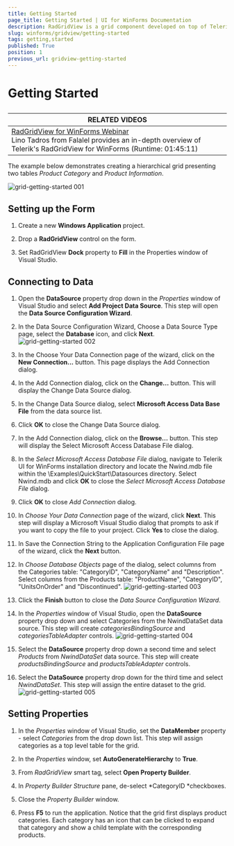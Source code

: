 ```yaml
---
title: Getting Started
page_title: Getting Started | UI for WinForms Documentation
description: RadGridView is a grid component developed on top of Telerik Presentation Framework which provides a combination of performance, extensibility, customizability, and ease of use.
slug: winforms/gridview/getting-started
tags: getting,started
published: True
position: 1
previous_url: gridview-getting-started
---
```


# Getting Started



## 



| RELATED VIDEOS |  
| ------ |
|[RadGridView for WinForms Webinar](http://tv.telerik.com/watch/winforms/webinar/radgridview-for-winforms-webinar)<br>Lino Tadros from Falalel provides an in-depth overview of Telerik's RadGridView for WinForms (Runtime: 01:45:11)|

The example below demonstrates creating a hierarchical grid presenting two tables *Product Category* and *Product Information*.

![grid-getting-started 001](images/grid-getting-started001.png)

## Setting up the Form 

1. Create a new __Windows Application__ project.
            

1. Drop a __RadGridView__ control on the form.
            

1. Set RadGridView __Dock__ property to __Fill__ in the Properties window of Visual Studio.
            

## Connecting to Data

1. Open the __DataSource__ property drop down in the *Properties* window of Visual Studio and select __Add Project Data Source__. This step will open the __Data Source Configuration Wizard__.
            

1. In the Data Source Configuration Wizard, Choose a Data Source Type page, select the __Database__ icon, and click __Next__.
![grid-getting-started 002](images/grid-getting-started002.png)

1. In the Choose Your Data Connection page of the wizard, click on the __New Connection...__ button. This page displays the Add Connection dialog.
            

1. In the Add Connection dialog, click on the __Change...__ button. This will display the Change Data Source dialog.
            

1. In the Change Data Source dialog, select __Microsoft Access Data Base File__ from the data source list.
            

1. Click __OK__ to close the Change Data Source dialog.
            

1. In the Add Connection dialog, click on the __Browse...__ button. This step will display the Select Microsoft Access Database File dialog.
            

1. In the *Select Microsoft Access Database File* dialog, navigate to Telerik UI for WinForms installation directory and locate the Nwind.mdb file within the \Examples\QuickStart\Datasources directory. Select Nwind.mdb and click __OK__ to close the *Select Microsoft Access Database File* dialog.
            

1. Click __OK__ to close *Add Connection* dialog.
            

1. In *Choose Your Data Connection* page of the wizard, click __Next__. This step will display a Microsoft Visual Studio dialog that prompts to ask if you want to copy the file to your project. Click __Yes__ to close the dialog.
            

1. In Save the Connection String to the Application Configuration File page of the wizard, click the __Next__ button.
            

1. In *Choose Database Objects* page of the dialog, select columns from the Categories table: "CategoryID", "CategoryName" and "Description". Select columns from the Products table: "ProductName", "CategoryID", "UnitsOnOrder" and "Discontinued".
![grid-getting-started 003](images/grid-getting-started003.png)

1. Click the __Finish__ button to close the *Data Source Configuration Wizard*.
            

1. In the *Properties* window of Visual Studio, open the __DataSource__ property drop down and select Categories from the NwindDataSet data source. This step will create *categoriesBindingSource* and *categoriesTableAdapter* controls.
![grid-getting-started 004](images/grid-getting-started004.png)

1. Select the __DataSource__ property drop down a second time and select *Products* from *NwindDataSet* data source. This step will create *productsBindingSource* and *productsTableAdapter* controls.
            

1. Select the __DataSource__ property drop down for the third time and select *NwindDataSet*. This step will assign the entire dataset to the grid.
![grid-getting-started 005](images/grid-getting-started005.png)

## Setting Properties

1. In the *Properties* window of Visual Studio, set the __DataMember__ property - select *Categories* from the drop down list. This step will assign categories as a top level table for the grid.
            

1. In the *Properties* window, set __AutoGenerateHierarchy__ to __True__.
            

1. From *RadGridView* smart tag, select __Open Property Builder__.
            

1. In *Property Builder Structure* pane, de-select *CategoryID *checkboxes.
            

1. Close the *Property Builder* window.
            

1. Press __F5__ to run the application. Notice that the grid first displays product categories. Each category has an icon that can be clicked to expand that category and show a child template with the corresponding products.
            
